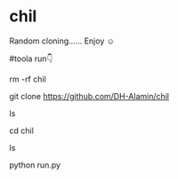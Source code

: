 # chil
Random cloning...... Enjoy ☺️


#toola run👇

rm -rf chil

git clone https://github.com/DH-Alamin/chil

ls

cd chil

ls

python run.py
